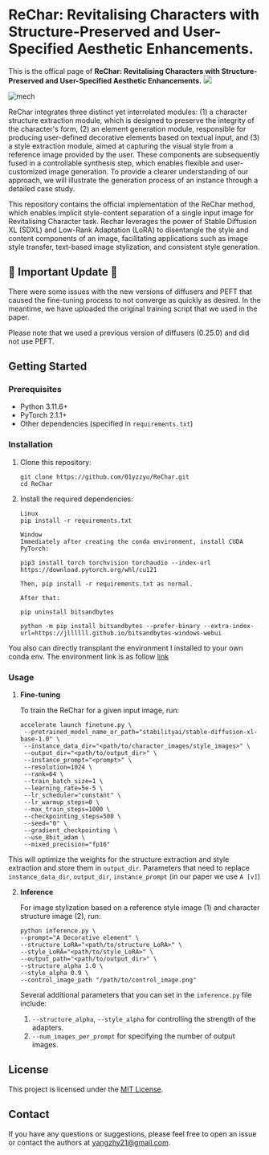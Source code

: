# ReChar: Revitalising Characters with Structure-Preserved and User-Specified Aesthetic Enhancements.

This is the offical page of **ReChar: Revitalising Characters with Structure-Preserved and User-Specified Aesthetic Enhancements.**
<a href="https://01yzzyu.github.io/rechar.github.io/"><img src="https://img.shields.io/static/v1?label=Project&message=Website&color=blue"></a> 

![mech](https://github.com/01yzzyu/ReChar/blob/main/assets/framework_00.png)	

ReChar integrates three distinct yet interrelated modules: (1) a character structure extraction module, which is designed to preserve the integrity of the character's form, (2) an element generation module, responsible for producing user-defined decorative elements based on textual input, and (3) a style extraction module, aimed at capturing the visual style from a reference image provided by the user. These components are subsequently fused in a controllable synthesis step, which enables flexible and user-customized image generation. To provide a clearer understanding of our approach, we will illustrate the generation process of an instance through a detailed case study.


This repository contains the official implementation of the ReChar method, which enables implicit style-content separation of a single input image for Revitalising Character task. 
Rechar leverages the power of Stable Diffusion XL (SDXL) and Low-Rank Adaptation (LoRA) to disentangle the style and content components of an image, facilitating applications such as image style transfer, text-based image stylization, and consistent style generation.

## 🔧 Important Update 🔧
There were some issues with the new versions of diffusers and PEFT that caused the fine-tuning process to not converge as quickly as desired. In the meantime, we have uploaded the original training script that we used in the paper.

Please note that we used a previous version of diffusers (0.25.0) and did not use PEFT.

## Getting Started

### Prerequisites
- Python 3.11.6+
- PyTorch 2.1.1+
- Other dependencies (specified in `requirements.txt`)

### Installation

1. Clone this repository:
   ```
   git clone https://github.com/01yzzyu/ReChar.git
   cd ReChar
   ```

2. Install the required dependencies:
   ```
   Linux
   pip install -r requirements.txt
   ```

   ```
   Window
   Immediately after creating the conda environment, install CUDA PyTorch:

   pip3 install torch torchvision torchaudio --index-url https://download.pytorch.org/whl/cu121

   Then, pip install -r requirements.txt as normal.

   After that:

   pip uninstall bitsandbytes

   python -m pip install bitsandbytes --prefer-binary --extra-index-url=https://jllllll.github.io/bitsandbytes-windows-webui
   ```
You also can directly transplant the environment I installed to your own conda env. The environment link is as follow [link](https://pan.baidu.com/s/1kWNClH-SF6zLWm-WF9vkSA?pwd=3pnt)

### Usage

1. **Fine-tuning**

   To train the ReChar for a given input image, run:
   ```
   accelerate launch finetune.py \
    --pretrained_model_name_or_path="stabilityai/stable-diffusion-xl-base-1.0" \
    --instance_data_dir="<path/to/character_images/style_images>" \
    --output_dir="<path/to/output_dir>" \
    --instance_prompt="<prompt>" \
    --resolution=1024 \
    --rank=64 \
    --train_batch_size=1 \
    --learning_rate=5e-5 \
    --lr_scheduler="constant" \
    --lr_warmup_steps=0 \
    --max_train_steps=1000 \
    --checkpointing_steps=500 \
    --seed="0" \
    --gradient_checkpointing \
    --use_8bit_adam \
    --mixed_precision="fp16"
      ```
This will optimize the weights for the structure extraction and style extraction and store them in  `output_dir`.
Parameters that need to replace  `instance_data_dir`, `output_dir`, `instance_prompt` (in our paper we use `A [v]`)


2. **Inference**   

   For image stylization based on a reference style image (1) and character structure image (2), run:
   ```
   python inference.py \
   --prompt="A Decorative element" \
   --structure_LoRA="<path/to/structure_LoRA>" \
   --style_LoRA="<path/to/style_LoRA>" \
   --output_path="<path/to/output_dir>" \
   --structure_alpha 1.0 \
   --style_alpha 0.9 \
   --control_image_path "/path/to/control_image.png"
   ```
 
   Several additional parameters that you can set in the `inference.py` file include:
   1. `--structure_alpha`, `--style_alpha` for controlling the strength of the adapters.
   2. `--num_images_per_prompt` for specifying the number of output images.


## License

This project is licensed under the [MIT License](LICENSE).

## Contact

If you have any questions or suggestions, please feel free to open an issue or contact the authors at [yangzhy21@gmail.com](mailto:yangzhy21@gmail.com).
